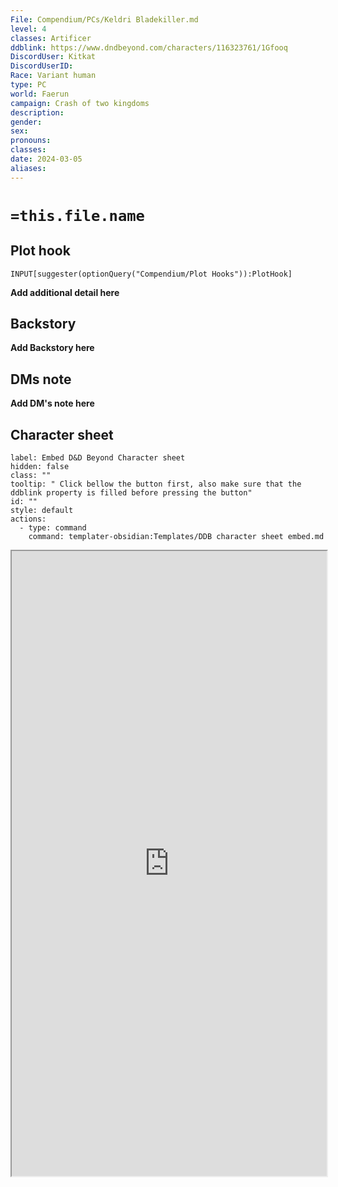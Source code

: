 ```yaml
---
File: Compendium/PCs/Keldri Bladekiller.md
level: 4
classes: Artificer
ddblink: https://www.dndbeyond.com/characters/116323761/1Gfooq
DiscordUser: Kitkat
DiscordUserID: 
Race: Variant human
type: PC
world: Faerun
campaign: Crash of two kingdoms
description: 
gender: 
sex: 
pronouns: 
classes: 
date: 2024-03-05
aliases: 
---
```


# `=this.file.name`
## Plot hook
```meta-bind
INPUT[suggester(optionQuery("Compendium/Plot Hooks")):PlotHook]
```
**Add additional detail here**
## Backstory

**Add Backstory here**

## DMs note

**Add DM's note here**

## Character sheet

```meta-bind-button
label: Embed D&D Beyond Character sheet
hidden: false
class: ""
tooltip: " Click bellow the button first, also make sure that the ddblink property is filled before pressing the button"
id: ""
style: default
actions:
  - type: command
    command: templater-obsidian:Templates/DDB character sheet embed.md

```

<iframe src="https://www.dndbeyond.com/characters/116323761/1Gfooq" style="width:100%; height:1000px;"></iframe>

